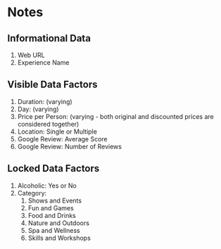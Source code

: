 # Notes

## Informational Data
1. Web URL
2. Experience Name

## Visible Data Factors
1. Duration: (varying)
2. Day: (varying)
3. Price per Person: (varying - both original and discounted prices are considered together)
4. Location: Single or Multiple
5. Google Review: Average Score
6. Google Review: Number of Reviews

## Locked Data Factors
1. Alcoholic: Yes or No
2. Category:
    1. Shows and Events
    2. Fun and Games
    3. Food and Drinks
    4. Nature and Outdoors
    5. Spa and Wellness
    6. Skills and Workshops